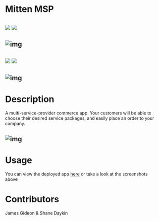 # Mitten MSP 

## ![](https://img.shields.io/badge/Github-Jamgid-orange) ![](https://img.shields.io/badge/Email-Jamgid@yahoo.com-blue)

## ![img](https://avatars.githubusercontent.com/u/69053531?size=200) 

## ![](https://img.shields.io/badge/Github-ShaneD42-orange) ![](https://img.shields.io/badge/Email-ShaneDaykin92@gmail.com-blue)

## ![img](https://avatars.githubusercontent.com/u/69122353?size=200)

# Description
A multi-service-provider commerce app. Your customers will be able to choose their desired service packages, and easily place an order to your company. 

## ![img]()



# Usage
You can view the deployed app [here](https://mitten-msp.herokuapp.com/) or take a look at the screenshots above
# Contributors
James Gideon & Shane Daykin
